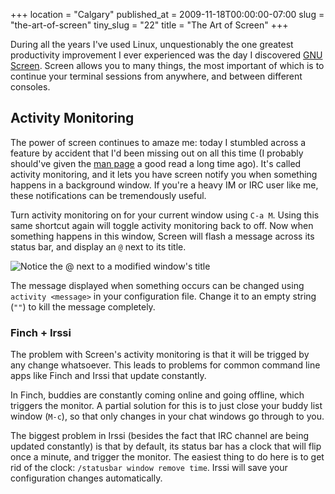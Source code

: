 +++
location = "Calgary"
published_at = 2009-11-18T00:00:00-07:00
slug = "the-art-of-screen"
tiny_slug = "22"
title = "The Art of Screen"
+++

During all the years I've used Linux, unquestionably the one greatest productivity improvement I ever experienced was the day I discovered [GNU Screen](http://www.gnu.org/software/screen/). Screen allows you to many things, the most important of which is to continue your terminal sessions from anywhere, and between different consoles.

Activity Monitoring
-------------------

The power of screen continues to amaze me: today I stumbled across a feature by accident that I'd been missing out on all this time (I probably should've given the [man page](http://www.manpagez.com/man/1/screen/) a good read a long time ago). It's called activity monitoring, and it lets you have screen notify you when something happens in a background window. If you're a heavy IM or IRC user like me, these notifications can be tremendously useful.

Turn activity monitoring on for your current window using `C-a M`. Using this same shortcut again will toggle activity monitoring back to off. Now when something happens in this window, Screen will flash a message across its status bar, and display an `@` next to its title.

<img src="/assets/images/articles/the-art-of-screen/screen-status.png" alt="Notice the @ next to a modified window's title" />

The message displayed when something occurs can be changed using `activity <message>` in your configuration file. Change it to an empty string (`""`) to kill the message completely.

### Finch + Irssi

The problem with Screen's activity monitoring is that it will be trigged by any change whatsoever. This leads to problems for common command line apps like Finch and Irssi that update constantly.

In Finch, buddies are constantly coming online and going offline, which triggers the monitor. A partial solution for this is to just close your buddy list window (`M-c`), so that only changes in your chat windows go through to you.

The biggest problem in Irssi (besides the fact that IRC channel are being updated constantly) is that by default, its status bar has a clock that will flip once a minute, and trigger the monitor. The easiest thing to do here is to get rid of the clock: `/statusbar window remove time`. Irssi will save your configuration changes automatically.
